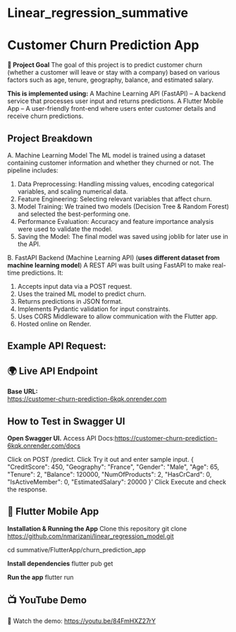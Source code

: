 # Linear_regression_summative

# Customer Churn Prediction App 

**🚀 Project Goal**
The goal of this project is to predict customer churn (whether a customer will leave or stay with a company) based on various factors such as age, tenure, geography, balance, and estimated salary.

**This is implemented using:**
A Machine Learning API (FastAPI) – A backend service that processes user input and returns predictions.
A Flutter Mobile App – A user-friendly front-end where users enter customer details and receive churn predictions.

## Project Breakdown
A. Machine Learning Model
The ML model is trained using a dataset containing customer information and whether they churned or not. The pipeline includes:
1.  Data Preprocessing: Handling missing values, encoding categorical variables, and scaling numerical data.
2. Feature Engineering: Selecting relevant variables that affect churn.
3. Model Training: We trained two models (Decision Tree & Random Forest) and selected the best-performing one.
4. Performance Evaluation: Accuracy and feature importance analysis were used to validate the model.
5. Saving the Model: The final model was saved using joblib for later use in the API.

B.  FastAPI Backend (Machine Learning API) (**uses different dataset from machine learning model**)
A REST API was built using FastAPI to make real-time predictions. It:
1. Accepts input data via a POST request.
2. Uses the trained ML model to predict churn.
3. Returns predictions in JSON format.
4. Implements Pydantic validation for input constraints.
5. Uses CORS Middleware to allow communication with the Flutter app.
6. Hosted online on Render.

## Example API Request:
## 🌍 Live API Endpoint
**Base URL:**  
https://customer-churn-prediction-6kqk.onrender.com

## How to Test in Swagger UI
**Open Swagger UI.**
Access API Docs:https://customer-churn-prediction-6kqk.onrender.com/docs

Click on POST /predict.
Click Try it out and enter sample input.
{
    "CreditScore": 450,
    "Geography": "France",
    "Gender": "Male",
    "Age": 65,
    "Tenure": 2,
    "Balance": 120000,
    "NumOfProducts": 2,
    "HasCrCard": 0,
    "IsActiveMember": 0,
    "EstimatedSalary": 20000
  }'
Click Execute and check the response.

## 📱 Flutter Mobile App
**Installation & Running the App**
Clone this repository
git clone https://github.com/nmarizani/linear_regression_model.git

cd summative/FlutterApp/churn_prediction_app

**Install dependencies**
flutter pub get

**Run the app**
flutter run

## 📺 YouTube Demo
🎥 Watch the demo: https://youtu.be/84FmHXZ27rY
